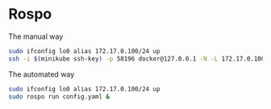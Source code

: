 # Rospo

The manual way

```bash
sudo ifconfig lo0 alias 172.17.0.100/24 up
ssh -i $(minikube ssh-key) -p 58196 docker@127.0.0.1 -N -L 172.17.0.100:8080:172.17.0.100:80
```

The automated way

```bash
sudo ifconfig lo0 alias 172.17.0.100/24 up
sudo rospo run config.yaml &
```
